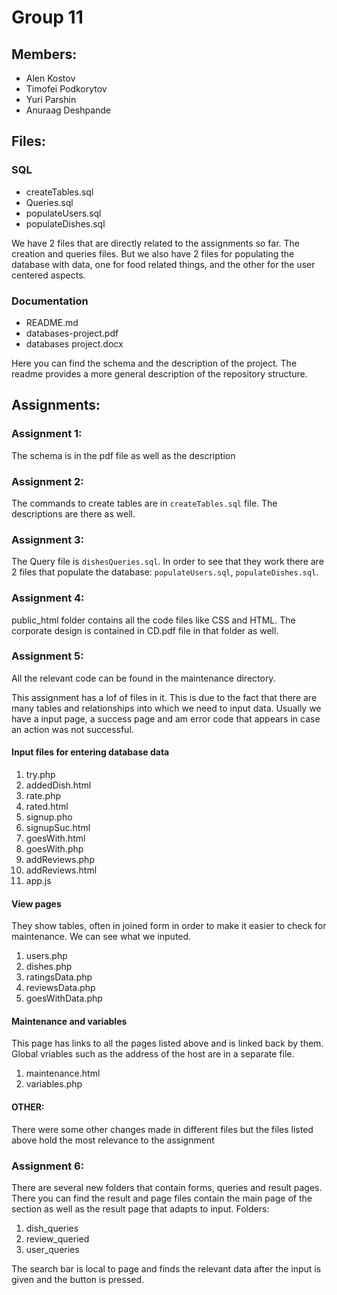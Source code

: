 # Group 11
## Members:
- Alen Kostov
- Timofei Podkorytov
- Yuri Parshin
- Anuraag Deshpande

## Files:
### SQL
- createTables.sql
- Queries.sql
- populateUsers.sql
- populateDishes.sql

We have 2 files that are directly related to the assignments so far. The creation and queries files. But we also have 2 files for populating the database with data, one for food related things, and the other for the user centered aspects.
### Documentation
- README.md
- databases-project.pdf
- databases project.docx

Here you can find the schema and the description of the project. The readme provides a more general description of the repository structure. 

## Assignments:
### Assignment 1:
The schema is in the pdf file as well as the description
### Assignment 2:
The commands to create tables are in ```createTables.sql``` file. The descriptions are there as well.
### Assignment 3:
The Query file is ```dishesQueries.sql```. In order to see that they work there are 2 files that populate the database: ```populateUsers.sql```, ```populateDishes.sql```.

### Assignment 4:
public_html folder contains all the code files like CSS and HTML. The corporate design is contained in CD.pdf file in that folder as well.

### Assignment 5:
All the relevant code can be found in the maintenance directory.

This assignment has a lof of files in it. This is due to the fact that there are many tables and relationships
into which we need to input data. Usually we have a input page, a success page and am error code that appears in case an 
action was not successful.
#### Input files for entering database data
1. try.php
2. addedDish.html
3. rate.php
4. rated.html
5. signup.pho
6. signupSuc.html
7. goesWith.html
8. goesWith.php
9. addReviews.php
10. addReviews.html
11. app.js

#### View pages
They show tables, often in joined form in order to make it easier to check for maintenance. We can see what we inputed.
1. users.php
2. dishes.php
3. ratingsData.php
4. reviewsData.php
5. goesWithData.php

#### Maintenance and variables
This page has links to all the pages listed above and is linked back by them. Global vriables such as the address of the host are in a separate file.
1. maintenance.html
2. variables.php

#### OTHER:
There were some other changes made in different files but the files listed above hold the most relevance to the assignment

### Assignment 6:
There are several new folders that contain forms, queries and result pages. There you can find 
the result and page files contain the main page of the section as well as the result page that adapts to input. 
Folders:
1. dish_queries
2. review_queried
3. user_queries

The search bar is local to page and finds the relevant data after the input is given and the button is pressed.